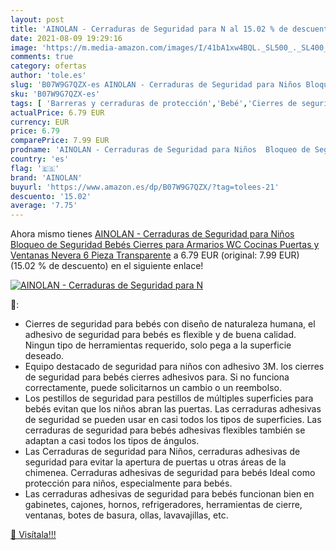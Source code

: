 ```yaml
---
layout: post
title: 'AINOLAN - Cerraduras de Seguridad para N al 15.02 % de descuento'
date: 2021-08-09 19:29:16
image: 'https://m.media-amazon.com/images/I/41bA1xw4BQL._SL500_._SL400_.jpg'
comments: true
category: ofertas
author: 'tole.es'
slug: 'B07W9G7QZX-es AINOLAN - Cerraduras de Seguridad para Niños Bloqueo de...'
sku: 'B07W9G7QZX-es'
tags: [ 'Barreras y cerraduras de protección','Bebé','Cierres de seguridad para armarios','Seguridad','ainolan','bebés', ]
actualPrice: 6.79 EUR
currency: EUR
price: 6.79
comparePrice: 7.99 EUR
prodname: 'AINOLAN - Cerraduras de Seguridad para Niños  Bloqueo de Seguridad Bebés  Cierres para Armarios  WC  Cocinas  Puertas y Ventanas  Nevera  6 Pieza  Transparente'
country: 'es'
flag: '🇪🇸'
brand: 'AINOLAN'
buyurl: 'https://www.amazon.es/dp/B07W9G7QZX/?tag=tolees-21'
descuento: '15.02'
average: '7.75'
---
```


Ahora mismo tienes [AINOLAN - Cerraduras de Seguridad para Niños  Bloqueo de Seguridad Bebés  Cierres para Armarios  WC  Cocinas  Puertas y Ventanas  Nevera  6 Pieza  Transparente](https://www.amazon.es/dp/B07W9G7QZX/?tag=tolees-21) a 6.79 EUR (original: 7.99 EUR) (15.02 %  de descuento) en el siguiente enlace!

[![AINOLAN - Cerraduras de Seguridad para N](https://m.media-amazon.com/images/I/41bA1xw4BQL._SL500_._SL400_.jpg)](https://www.amazon.es/dp/B07W9G7QZX/?tag=tolees-21)

🔎:

- Cierres de seguridad para bebés con diseño de naturaleza humana, el adhesivo de seguridad para bebés es flexible y de buena calidad. Ningun tipo de herramientas requerido, solo pega a la superficie deseado.
- Equipo destacado de seguridad para niños con adhesivo 3M. los cierres de seguridad para bebés cierres adhesivos para. Si no funciona correctamente, puede solicitarnos un cambio o un reembolso.
- Los pestillos de seguridad para pestillos de múltiples superficies para bebés evitan que los niños abran las puertas. Las cerraduras adhesivas de seguridad se pueden usar en casi todos los tipos de superficies. Las cerraduras de seguridad para bebés adhesivas flexibles también se adaptan a casi todos los tipos de ángulos.
- Las Cerraduras de seguridad para Niños, cerraduras adhesivas de seguridad para evitar la apertura de puertas u otras áreas de la chimenea. Cerraduras adhesivas de seguridad para bebés Ideal como protección para niños, especialmente para bebés.
- Las cerraduras adhesivas de seguridad para bebés funcionan bien en gabinetes, cajones, hornos, refrigeradores, herramientas de cierre, ventanas, botes de basura, ollas, lavavajillas, etc.

[🛒 Visítala!!!](https://www.amazon.es/dp/B07W9G7QZX/?tag=tolees-21)
